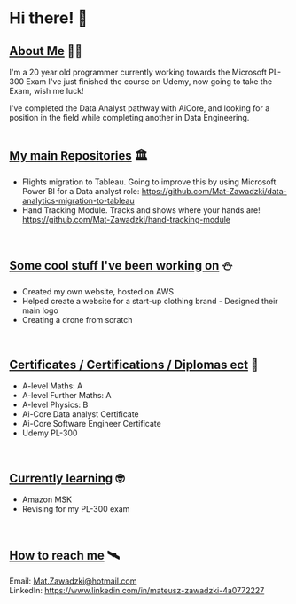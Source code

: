 # Hi there! 👋 
## <ins>About Me</ins> 🏴‍☠️
I'm a 20 year old programmer currently working towards the Microsoft PL-300 Exam
I've just finished the course on Udemy, now going to take the Exam, wish me luck!

I've completed the Data Analyst pathway with AiCore, and looking for a position in the field while completing another in Data Engineering.<br><br>

## <ins>My main Repositories</ins> 🏛️
- Flights migration to Tableau. Going to improve this by using Microsoft Power BI for a Data analyst role:
https://github.com/Mat-Zawadzki/data-analytics-migration-to-tableau
- Hand Tracking Module. Tracks and shows where your hands are!
https://github.com/Mat-Zawadzki/hand-tracking-module
<br>

## <ins>Some cool stuff I've been working on</ins> ⛄
- Created my own website, hosted on AWS 
- Helped create a website for a start-up clothing brand - Designed their main logo
- Creating a drone from scratch
<br>

## <ins>Certificates / Certifications / Diplomas ect</ins> 🪪
- A-level Maths: A
- A-level Further Maths: A
- A-level Physics: B
- Ai-Core Data analyst Certificate
- Ai-Core Software Engineer Certificate
- Udemy PL-300
<br>

## <ins>Currently learning</ins> 🤓
- Amazon MSK
- Revising for my PL-300 exam
<br> 

## <ins>How to reach me</ins> 🛰️
Email: Mat.Zawadzki@hotmail.com <br>
LinkedIn: https://www.linkedin.com/in/mateusz-zawadzki-4a0772227 



<!--
**Mat-Zawadzki/Mat-Zawadzki** is a ✨ _special_ ✨ repository because its `README.md` (this file) appears on your GitHub profile.

Here are some ideas to get you started:

- 🔭 I’m currently working on ...
- 🌱 I’m currently learning ...
- 👯 I’m looking to collaborate on ...
- 🤔 I’m looking for help with ...
- 💬 Ask me about ...
- 📫 How to reach me: ...
- 😄 Pronouns: ...
- ⚡ Fun fact: ...
-->
